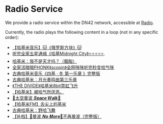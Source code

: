 # Radio Service

We provide a radio service within the DN42 network, accessible at [Radio](https://radio.baka.pub).

Currently, the radio plays the following content in a loop (not in any specific order):
 - [【哈基米音乐】🐱《俄罗斯方块》🐱](https://www.bilibili.com/video/BV1j8jRzuEvL/)
 - [听完全家五星通缉《哈基Midnight City》⭐⭐⭐⭐⭐](https://www.bilibili.com/video/BV1nTsWeXE51/).
 - [哈基米：我不是天才吗？（胭脂）](https://www.bilibili.com/video/BV1nH3Wz1EEk/)
 - [全家活暗暗PHONK《scopin》全网咪咪听完秒变哈气咪](https://www.bilibili.com/video/BV18Z421T79t/)
 - [古典哈基米音乐《四基 · 冬 第一乐章 》完整版](https://www.bilibili.com/video/BV1b738zkELi/)
 - [古典哈基米：月光奏鸣曲第三乐章](https://www.bilibili.com/video/BV14yjuzwE2u/)
 - [《THE DIVIDE》哈基米8bit霓虹飞升](https://www.bilibili.com/video/BV1cEK3zaEJ9/)
 - [【哈基米】被哈气所厌恶。](https://www.bilibili.com/video/BV18KTczXE4r/)
 - [🎵太空曼波 𝑺𝒑𝒂𝒄𝒆 𝑾𝒂𝒍𝒌🎵](https://www.bilibili.com/video/BV1rdBZYNEu3/)
 - [【哈基米FM】舌尖上的基米](https://www.bilibili.com/video/BV1F8EDz6EFg/)
 - [古典哈基米：野哈飞舞](https://www.bilibili.com/video/BV1LJ7ezJE59/)
 - [【补档】🎵曼波 𝑵𝒐 𝑴𝒐𝒓𝒆🎵不再曼波（完整版）](https://www.bilibili.com/video/BV1qzFmeQEap/)